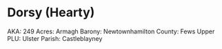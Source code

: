 # Dorsy (Hearty)

AKA: 249
Acres: Armagh
Barony: Newtownhamilton
County: Fews Upper
PLU: Ulster
Parish: Castleblayney